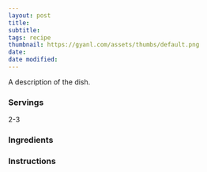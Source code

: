 ```yaml
---
layout: post
title:
subtitle:
tags: recipe
thumbnail: https://gyanl.com/assets/thumbs/default.png
date:
date modified:
---
```


A description of the dish.

### Servings

2-3

### Ingredients

### Instructions
